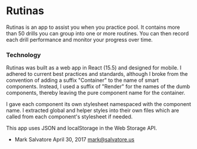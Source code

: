 # Rutinas

Rutinas is an app to assist you when you practice pool. It contains more than 50 drills you can group into one or more routines. You can then record each drill performance and monitor your progress over time.

### Technology
Rutinas was built as a web app in React (15.5) and designed for mobile. I adhered to current best practices and standards, although I broke from the convention of adding a suffix "Container" to the name of smart components. Instead, I used a suffix of "Render" for the names of the dumb components, thereby leaving the pure component name for the container. 

I gave each component its own stylesheet namespaced with the component name. I extracted global and helper styles into their own files which are called from each component's stylesheet if needed.

This app uses JSON and localStorage in the Web Storage API.

- Mark Salvatore
April 30, 2017
mark@salvatore.us
